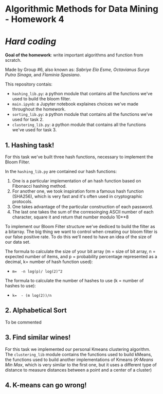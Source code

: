 # Algorithmic Methods for Data Mining - Homework 4
# *Hard coding*
**Goal of the homework**: write important algorithms and function from scratch.

Made by Group #6, also known as: *Sabriye Ela Esme, Octavianus Surya Putra 
Sinaga*, and *Flaminia Spasiano*.

This repository contais:
* `hashing_lib.py`: a python module that contains all the functions we've used to build the bloom filter.
* `main.ipynb`: a Jupyter notebook explaines choices we've made throughout the homework. 
* `sorting_lib.py`: a python module that contains all the functions we've used for task 2.
* `clustering_lib.py`: a python module that contains all the functions we've used for task 3.

## 1. Hashing task!
For this task we've built three hash functions, necessary to implement the Bloom Filter. 

In the `hashing_lib.py` are contained our hash functions: 
1. One is a particular implementation of an hash function based on Fibonacci hashing method.
2. For another one, we took inspiration form a famous hash function (SHA256), which is very fast and it's often used in cryptographic protocols.
3. One takes advantage of the particular construction of each password.
4. The last one takes the sum of the corresoinging ASCII number of each character, square it and return that number modulo 10**8

To implement our Bloom Filter structure we've dediced to build the filter as a bitarray. The big thing we want to control when creating our bloom filter is our false positive rate. To do this we'll need to have an idea of the size of our data set.

The formula to calculate the size of your bit array (m = size of bit array, n = expected number of items, and p = probability percentage represented as a decimal, k= number of hash function used):
* `m=  -n log(p)/ log(2)^2 `

The formula to calculate the number of hashes to use (k = number of hashes to use):
* `k=  - (m log(2))/n `


## 2. Alphabetical Sort

To be commented

## 3. Find similar wines!
For this task we implemented our personal Kmeans clustering algorithm. The `clustering_lib` module contains the functions used to build kMeans, the functions used to build another implementations of Kmeans (*K-Means Min Max*, which is very similar to the first one, but it uses a different type of distance to measure distances between a point and a center of a cluster)

## 4. K-means can go wrong!
